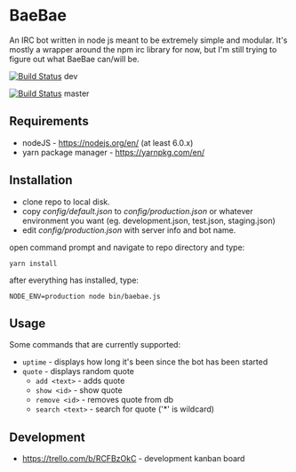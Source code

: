 # BaeBae

An IRC bot written in node js meant to be extremely simple and modular. It's
mostly a wrapper around the npm irc library for now, but I'm still trying to
figure out what BaeBae can/will be.

[![Build Status](https://travis-ci.org/gehsekky/baebae.svg?branch=master)](https://travis-ci.org/gehsekky/baebae) dev

[![Build Status](https://travis-ci.org/gehsekky/baebae.svg?branch=master)](https://travis-ci.org/gehsekky/baebae) master

## Requirements

* nodeJS - https://nodejs.org/en/ (at least 6.0.x)
* yarn package manager - https://yarnpkg.com/en/

## Installation

* clone repo to local disk.
* copy *config/default.json* to *config/production.json* or whatever environment you want (eg. development.json, test.json, staging.json)
* edit *config/production.json* with server info and bot name.

open command prompt and navigate to repo directory and type:

    yarn install

after everything has installed, type:

    NODE_ENV=production node bin/baebae.js

## Usage

Some commands that are currently supported:

* `uptime` - displays how long it's been since the bot has been started
* `quote` - displays random quote
  * `add <text>` - adds quote
  * `show <id>` - show quote
  * `remove <id>` - removes quote from db
  * `search <text>` - search for quote ('*' is wildcard)

## Development

* https://trello.com/b/RCFBzOkC - development kanban board
